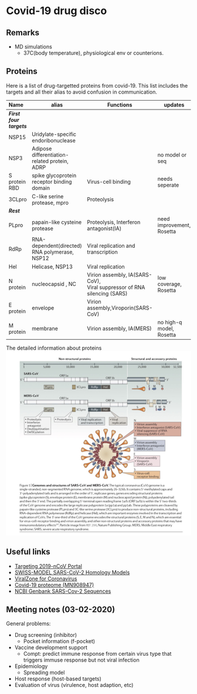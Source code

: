 # Covid-19 drug disco 

## Remarks 
* MD simulations 
	- 37C(body temperature), physiological env or counterions.

## Proteins 
Here is a list of drug-targetted proteins from covid-19. 
This list includes the targets and all their alias to avoid confusion in communication. 

Name | alias | Functions | updates
:---|-------|---------- | ---
_**First four targets**_||
NSP15 |  Uridylate-specific endoribonuclease |
NSP3 |  Adipose differentiation-related protein, ADRP || no model or seq
S protein RBD | spike glycoprotein receptor binding domain | Virus-cell binding | needs seperate
3CLpro | C-like serine protease, mpro | Proteolysis 
_**Rest**_||
PLpro | papain-like cysteine protease | Proteolysis, Interferon antagonist(IA) | need improvement, Rosetta 
RdRp | RNA-dependent(directed) RNA polymerase, NSP12 | Viral replication and transcription 
Hel | Helicase, NSP13 | Viral replication 
N protein | nucleocapsid , NC | Virion assembly, IA(SARS-CoV), <br>Viral suppressor of RNA silencing (SARS) | low coverage, Rosetta 
E protein | envelope | Virion assembly,Viroporin(SARS-CoV)
M protein | membrane | Virion assembly, IA(MERS) | no high-q model, Rosetta


The detailed information about proteins 
![SARS/MERS](./info/file_targets2016fig1.jpg)

## Useful links 
* [Targeting 2019-nCoV Portal](https://ghddi-ailab.github.io/Targeting2019-nCoV/)
* [SWISS-MODEL SARS-CoV-2 Homology Models](https://swissmodel.expasy.org/repository/species/2697049)
* [ViralZone for Coronavirus](https://viralzone.expasy.org/30?outline=all_by_species) 
* [Covid-19 proteome (MN908947)](https://www.ncbi.nlm.nih.gov/ipg/?term=MN908947) 
* [NCBI Genbank SARS-Cov-2 Sequences](https://www.ncbi.nlm.nih.gov/genbank/sars-cov-2-seqs/)


## Meeting notes (03-02-2020)
General problems: 
* Drug screening (inhibitor) 
	- Pocket information (f-pocket)
* Vaccine development support 
	- Compt: predict immune response from certain virus type that triggers immuse response but not viral infection 
* Epidemiology 
	- Spreading model 
* Host response (host-based targets)
* Evaluation of virus (virulence, host adaption, etc)